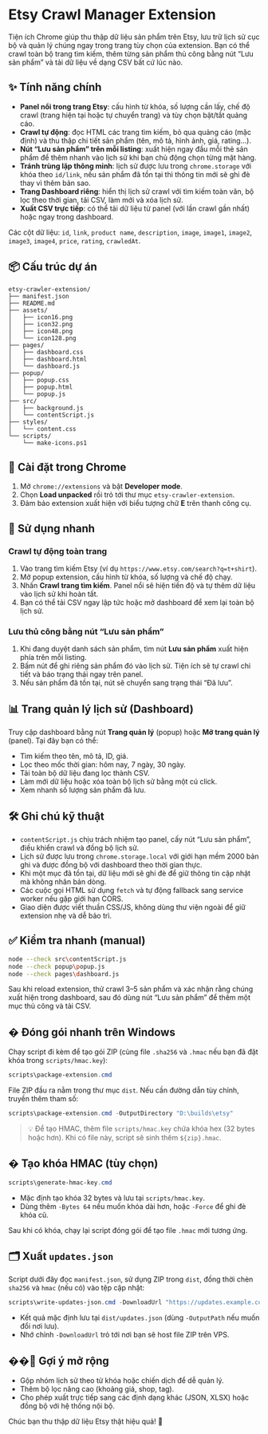# Etsy Crawl Manager Extension

Tiện ích Chrome giúp thu thập dữ liệu sản phẩm trên Etsy, lưu trữ lịch sử cục bộ và quản lý chúng ngay trong trang tùy chọn của extension. Bạn có thể crawl toàn bộ trang tìm kiếm, thêm từng sản phẩm thủ công bằng nút “Lưu sản phẩm” và tải dữ liệu về dạng CSV bất cứ lúc nào.

## ✨ Tính năng chính

- **Panel nổi trong trang Etsy**: cấu hình từ khóa, số lượng cần lấy, chế độ crawl (trang hiện tại hoặc tự chuyển trang) và tùy chọn bật/tắt quảng cáo.
- **Crawl tự động**: đọc HTML các trang tìm kiếm, bỏ qua quảng cáo (mặc định) và thu thập chi tiết sản phẩm (tên, mô tả, hình ảnh, giá, rating...).
- **Nút “Lưu sản phẩm” trên mỗi listing**: xuất hiện ngay đầu mỗi thẻ sản phẩm để thêm nhanh vào lịch sử khi bạn chủ động chọn từng mặt hàng.
- **Tránh trùng lặp thông minh**: lịch sử được lưu trong `chrome.storage` với khóa theo `id/link`, nếu sản phẩm đã tồn tại thì thông tin mới sẽ ghi đè thay vì thêm bản sao.
- **Trang Dashboard riêng**: hiển thị lịch sử crawl với tìm kiếm toàn văn, bộ lọc theo thời gian, tải CSV, làm mới và xóa lịch sử.
- **Xuất CSV trực tiếp**: có thể tải dữ liệu từ panel (với lần crawl gần nhất) hoặc ngay trong dashboard.

Các cột dữ liệu: `id`, `link`, `product name`, `description`, `image`, `image1`, `image2`, `image3`, `image4`, `price`, `rating`, `crawledAt`.

## 📦 Cấu trúc dự án

```text
etsy-crawler-extension/
├── manifest.json
├── README.md
├── assets/
│   ├── icon16.png
│   ├── icon32.png
│   ├── icon48.png
│   └── icon128.png
├── pages/
│   ├── dashboard.css
│   ├── dashboard.html
│   └── dashboard.js
├── popup/
│   ├── popup.css
│   ├── popup.html
│   └── popup.js
├── src/
│   ├── background.js
│   └── contentScript.js
├── styles/
│   └── content.css
└── scripts/
    └── make-icons.ps1
```

## 🚀 Cài đặt trong Chrome

1. Mở `chrome://extensions` và bật **Developer mode**.
2. Chọn **Load unpacked** rồi trỏ tới thư mục `etsy-crawler-extension`.
3. Đảm bảo extension xuất hiện với biểu tượng chữ **E** trên thanh công cụ.

## 🧩 Sử dụng nhanh

### Crawl tự động toàn trang

1. Vào trang tìm kiếm Etsy (ví dụ `https://www.etsy.com/search?q=t+shirt`).
2. Mở popup extension, cấu hình từ khóa, số lượng và chế độ chạy.
3. Nhấn **Crawl trang tìm kiếm**. Panel nổi sẽ hiện tiến độ và tự thêm dữ liệu vào lịch sử khi hoàn tất.
4. Bạn có thể tải CSV ngay lập tức hoặc mở dashboard để xem lại toàn bộ lịch sử.

### Lưu thủ công bằng nút “Lưu sản phẩm”

1. Khi đang duyệt danh sách sản phẩm, tìm nút **Lưu sản phẩm** xuất hiện phía trên mỗi listing.
2. Bấm nút để ghi riêng sản phẩm đó vào lịch sử. Tiện ích sẽ tự crawl chi tiết và báo trạng thái ngay trên panel.
3. Nếu sản phẩm đã tồn tại, nút sẽ chuyển sang trạng thái “Đã lưu”.

## 📊 Trang quản lý lịch sử (Dashboard)

Truy cập dashboard bằng nút **Trang quản lý** (popup) hoặc **Mở trang quản lý** (panel). Tại đây bạn có thể:

- Tìm kiếm theo tên, mô tả, ID, giá.
- Lọc theo mốc thời gian: hôm nay, 7 ngày, 30 ngày.
- Tải toàn bộ dữ liệu đang lọc thành CSV.
- Làm mới dữ liệu hoặc xóa toàn bộ lịch sử bằng một cú click.
- Xem nhanh số lượng sản phẩm đã lưu.

## 🛠 Ghi chú kỹ thuật

- `contentScript.js` chịu trách nhiệm tạo panel, cấy nút “Lưu sản phẩm”, điều khiển crawl và đồng bộ lịch sử.
- Lịch sử được lưu trong `chrome.storage.local` với giới hạn mềm 2000 bản ghi và được đồng bộ với dashboard theo thời gian thực.
- Khi một mục đã tồn tại, dữ liệu mới sẽ ghi đè để giữ thông tin cập nhật mà không nhân bản dòng.
- Các cuộc gọi HTML sử dụng `fetch` và tự động fallback sang service worker nếu gặp giới hạn CORS.
- Giao diện được viết thuần CSS/JS, không dùng thư viện ngoài để giữ extension nhẹ và dễ bảo trì.

## ✅ Kiểm tra nhanh (manual)

```bash
node --check src\contentScript.js
node --check popup\popup.js
node --check pages\dashboard.js
```

Sau khi reload extension, thử crawl 3–5 sản phẩm và xác nhận rằng chúng xuất hiện trong dashboard, sau đó dùng nút “Lưu sản phẩm” để thêm một mục thủ công và tải CSV.

## � Đóng gói nhanh trên Windows

Chạy script đi kèm để tạo gói ZIP (cùng file `.sha256` và `.hmac` nếu bạn đã đặt khóa trong `scripts/hmac.key`):

```powershell
scripts\package-extension.cmd
```

File ZIP đầu ra nằm trong thư mục `dist`. Nếu cần đường dẫn tùy chỉnh, truyền thêm tham số:

```powershell
scripts\package-extension.cmd -OutputDirectory "D:\builds\etsy"
```

> 💡 Để tạo HMAC, thêm file `scripts/hmac.key` chứa khóa hex (32 bytes hoặc hơn). Khi có file này, script sẽ sinh thêm `${zip}.hmac`.

## � Tạo khóa HMAC (tùy chọn)

```powershell
scripts\generate-hmac-key.cmd
```

- Mặc định tạo khóa 32 bytes và lưu tại `scripts/hmac.key`.
- Dùng thêm `-Bytes 64` nếu muốn khóa dài hơn, hoặc `-Force` để ghi đè khóa cũ.

Sau khi có khóa, chạy lại script đóng gói để tạo file `.hmac` mới tương ứng.

## 🗂️ Xuất `updates.json`

Script dưới đây đọc `manifest.json`, sử dụng ZIP trong `dist`, đồng thời chèn `sha256` và `hmac` (nếu có) vào tệp cập nhật:

```powershell
scripts\write-updates-json.cmd -DownloadUrl "https://updates.example.com/releases/etsy-crawler-extension-1.0.2.zip" -ReleaseNotes "- Ghi chú phát hành"
```

- Kết quả mặc định lưu tại `dist/updates.json` (dùng `-OutputPath` nếu muốn đổi nơi lưu).
- Nhớ chỉnh `-DownloadUrl` trỏ tới nơi bạn sẽ host file ZIP trên VPS.

## ��🔭 Gợi ý mở rộng

- Gộp nhóm lịch sử theo từ khóa hoặc chiến dịch để dễ quản lý.
- Thêm bộ lọc nâng cao (khoảng giá, shop, tag).
- Cho phép xuất trực tiếp sang các định dạng khác (JSON, XLSX) hoặc đồng bộ với hệ thống nội bộ.

Chúc bạn thu thập dữ liệu Etsy thật hiệu quả! 🎯
